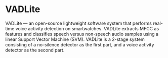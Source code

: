 # VADLite

VADLite — an open-source lightweight software system that performs real-time voice activity detection on smartwatches. 
VADLite extracts MFCC as features and classifies speech versus non-speech audio samples using a linear Support Vector Machine (SVM). 
VADLite is a 2-stage system consisting of a no-silence detector as the first part, and a voice activity detector as the second part. 